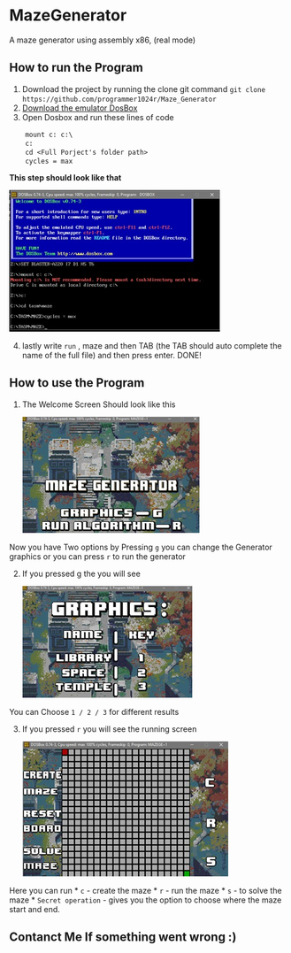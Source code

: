 

# MazeGenerator
A maze generator using assembly x86, (real mode)

## How to run the Program
1. Download the project by running the clone git command `git clone https://github.com/programmer1024r/Maze_Generator`
2. [Download the emulator DosBox](http://data.cyber.org.il/assembly/dosbox.exe)
3. Open Dosbox and run these lines of code 
```
    mount c: c:\
    c:
    cd <Full Porject's folder path>
    cycles = max
```
**This step should look like that**

![alt text](https://github.com/programmer1024r/Maze_Generator/blob/main/Images%20for%20Instructions/processAssembly.jpeg?raw=true)

4. lastly write `run` , maze and then TAB (the TAB should auto complete the name of the full file) and then press enter. DONE!

## How to use the Program
1.	The Welcome Screen Should look like this

	![alt text](https://github.com/programmer1024r/Maze_Generator/blob/main/Images%20for%20Instructions/welcomeScreen.jpeg?raw=true)

Now you have Two options by Pressing `g` you can change the Generator graphics or you can press `r` to run the generator

2. If you pressed g the you will see 

	![alt text](https://github.com/programmer1024r/Maze_Generator/blob/main/Images%20for%20Instructions/GraphicsScreen.jpeg?raw=true)

You can Choose `1 / 2 / 3` for different results

3. If you pressed `r` you will see the running screen

	![alt text](https://github.com/programmer1024r/Maze_Generator/blob/main/Images%20for%20Instructions/PlayScreen.jpeg?raw=true)

Here you can run 
	* `c` - create the maze
	* `r` - run the maze 
	* `s` - to solve the maze
	* `Secret operation` - gives you the option to choose where the maze start and end.

## Contanct Me If something went wrong :)
